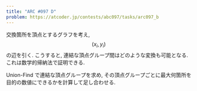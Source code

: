 ```yaml
---
title: "ARC #097 D"
problem: https://atcoder.jp/contests/abc097/tasks/arc097_b
---
```

交換箇所を頂点とするグラフを考え, $$ (x_i, y_i) $$ の辺を引く. こうすると, 連結な頂点グループ間はどのような変換も可能となる. これは数学的帰納法で証明できる.

Union-Find で連結な頂点グループを求め, その頂点グループごとに最大何箇所を目的の数値にできるかを計算して足し合わせる.

